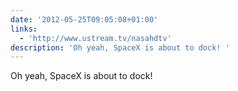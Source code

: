 ```yaml
---
date: '2012-05-25T09:05:08+01:00'
links:
  - 'http://www.ustream.tv/nasahdtv'
description: 'Oh yeah, SpaceX is about to dock! '
---
```

Oh yeah, SpaceX is about to dock! 
